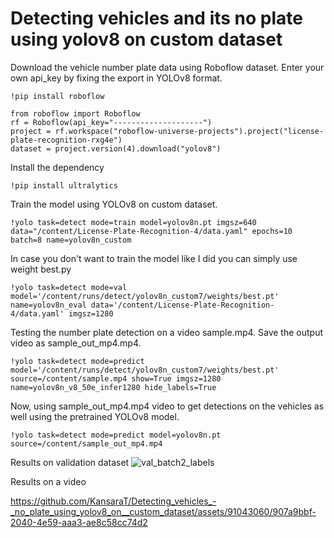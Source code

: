# Detecting vehicles and its no plate using yolov8 on custom dataset

Download the vehicle number plate data using Roboflow dataset. Enter your own api_key by fixing the export in YOLOv8 format.
```
!pip install roboflow

from roboflow import Roboflow
rf = Roboflow(api_key="--------------------")
project = rf.workspace("roboflow-universe-projects").project("license-plate-recognition-rxg4e")
dataset = project.version(4).download("yolov8")
```

Install the dependency
```
!pip install ultralytics
```

Train the model using YOLOv8 on custom dataset.
```
!yolo task=detect mode=train model=yolov8n.pt imgsz=640 data="/content/License-Plate-Recognition-4/data.yaml" epochs=10 batch=8 name=yolov8n_custom
```

In case you don't want to train the model like I did you can simply use weight best.py 
```
!yolo task=detect mode=val model='/content/runs/detect/yolov8n_custom7/weights/best.pt' name=yolov8n_eval data='/content/License-Plate-Recognition-4/data.yaml' imgsz=1280
```

Testing the number plate detection on a video sample.mp4. Save the output video as sample_out_mp4.mp4.
```
!yolo task=detect mode=predict model='/content/runs/detect/yolov8n_custom7/weights/best.pt' source=/content/sample.mp4 show=True imgsz=1280 name=yolov8n_v8_50e_infer1280 hide_labels=True
```

Now, using sample_out_mp4.mp4 video to get detections on the vehicles as well using the pretrained YOLOv8 model.
```
!yolo task=detect mode=predict model=yolov8n.pt source=/content/sample_out_mp4.mp4
```

Results on validation dataset
![val_batch2_labels](https://github.com/KansaraT/Detecting_vehicles_-_no_plate_using_yolov8_on__custom_dataset/assets/91043060/16274138-4671-42b5-aca3-1804ded7f6b7)


Results on a video

https://github.com/KansaraT/Detecting_vehicles_-_no_plate_using_yolov8_on__custom_dataset/assets/91043060/907a9bbf-2040-4e59-aaa3-ae8c58cc74d2



